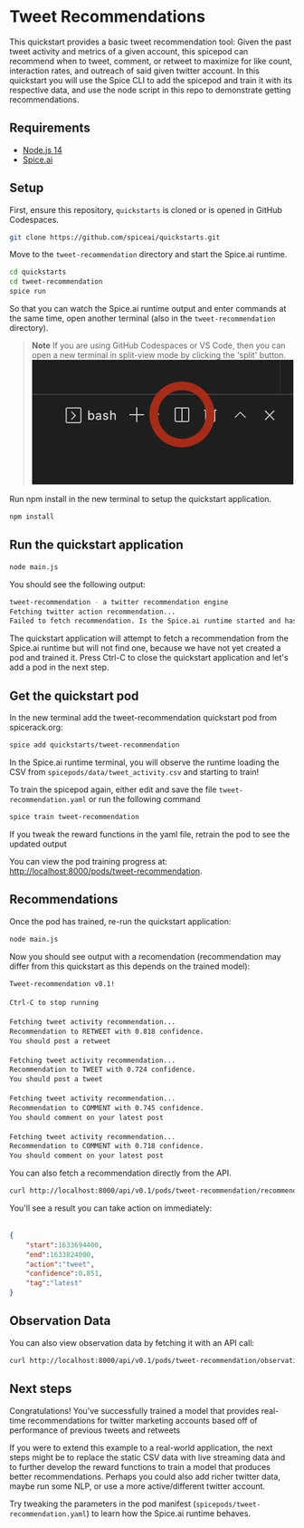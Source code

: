 # Tweet Recommendations

This quickstart provides a basic tweet recommendation tool: 
Given the past tweet activity and metrics of a given account, this spicepod can recommend when to tweet, comment, or retweet to maximize for like count, interaction rates, and outreach of said given twitter account.
In this quickstart you will use the Spice CLI to add the spicepod and train it with its respective data, and use the node script in this repo to demonstrate getting recommendations. 

## Requirements

- [Node.js 14](https://nodejs.org/)
- [Spice.ai](https://docs.spiceai.org/getting-started/install-spiceai/)

## Setup

First, ensure this repository, `quickstarts` is cloned or is opened in GitHub Codespaces.

```bash
git clone https://github.com/spiceai/quickstarts.git
```

Move to the `tweet-recommendation` directory and start the Spice.ai runtime.

```bash
cd quickstarts
cd tweet-recommendation
spice run
```

So that you can watch the Spice.ai runtime output and enter commands at the same time, open another terminal (also in the `tweet-recommendation` directory).

> **Note**
> If you are using GitHub Codespaces or VS Code, then you can open a new terminal in split-view mode by clicking the 'split' button.
> ![alt](/.imgs/split_terminal.png)

Run npm install in the new terminal to setup the quickstart application.

```bash
npm install
```

## Run the quickstart application

```bash
node main.js
```

You should see the following output:

```bash
tweet-recommendation - a twitter recommendation engine
Fetching twitter action recommendation...
Failed to fetch recommendation. Is the Spice.ai runtime started and has a pod been added?
```

The quickstart application will attempt to fetch a recommendation from the Spice.ai runtime but will not find one, because we have not yet created a pod and trained it. Press Ctrl-C to close the quickstart application and let's add a pod in the next step.

## Get the quickstart pod

In the new terminal add the tweet-recommendation quickstart pod from spicerack.org:

```bash
spice add quickstarts/tweet-recommendation
```

In the Spice.ai runtime terminal, you will observe the runtime loading the CSV from `spicepods/data/tweet_activity.csv` and starting to train!

To train the spicepod again, either edit and save the file `tweet-recommendation.yaml` or run the following command
```bash
spice train tweet-recommendation
```
If you tweak the reward functions in the yaml file, retrain the pod to see the updated output

You can view the pod training progress at: [http://localhost:8000/pods/tweet-recommendation](http://localhost:8000/pods/tweet-recommendation).

## Recommendations

Once the pod has trained, re-run the quickstart application:

```bash
node main.js
```

Now you should see output with a recomendation (recommendation may differ from this quickstart as this depends on the trained model):

```bash
Tweet-recommendation v0.1!

Ctrl-C to stop running

Fetching tweet activity recommendation...
Recommendation to RETWEET with 0.818 confidence.
You should post a retweet

Fetching tweet activity recommendation...
Recommendation to TWEET with 0.724 confidence.
You should post a tweet

Fetching tweet activity recommendation...
Recommendation to COMMENT with 0.745 confidence.
You should comment on your latest post

Fetching tweet activity recommendation...
Recommendation to COMMENT with 0.718 confidence.
You should comment on your latest post

```

You can also fetch a recommendation directly from the API.

```bash
curl http://localhost:8000/api/v0.1/pods/tweet-recommendation/recommendation
```

You'll see a result you can take action on immediately:

```json

{
    "start":1633694400,
    "end":1633824000,
    "action":"tweet",
    "confidence":0.851,
    "tag":"latest"
}
```

## Observation Data

You can also view observation data by fetching it with an API call:

```bash
curl http://localhost:8000/api/v0.1/pods/tweet-recommendation/observations
```

## Next steps

Congratulations! You've successfully trained a model that provides real-time recommendations for twitter marketing accounts based off of performance of previous tweets and retweets

If you were to extend this example to a real-world application, the next steps might be to replace the static CSV data with live streaming data and to further develop the reward functions to train a model that produces better recommendations.
Perhaps you could also add richer twitter data, maybe run some NLP, or use a more active/different twitter account. 

Try tweaking the parameters in the pod manifest (`spicepods/tweet-recommendation.yaml`) to learn how the Spice.ai runtime behaves.
